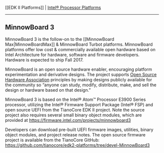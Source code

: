 [[EDK II Platforms]] | [Intel® Processor Platforms](https://github.com/tianocore/tianocore.github.io/wiki/EDK-II-Platforms#intel-processor-platforms)

***

## MinnowBoard 3

MinnowBoard 3 is the follow-on to the [[MinnowBoard Max|MinnowBoardMax]] & MinnowBoard Turbot platforms. MinnowBoard platforms offer low cost & commercially available open hardware based on Intel Architecture for hardware, software and firmware developers. Hardware is expected to ship Fall 2017.

MinnowBoard is an open source hardware enabler, encouraging platform experimentation and derivative designs. The project supports [Open Source Hardware Association](http://www.oshwa.org/) principles by making designs publicly available for the community so “anyone can study, modify, distribute, make, and sell the design or hardware based on that design.”

MinnowBoard 3 is based on the Intel® Atom™ Processor E3900 Series processor, utilizing the Intel® Firmware Support Package (Intel® FSP) and open source UEFI from the TianoCore EDK II project. Note the source project also requires several small binary object modules, which are provided at https://firmware.intel.com/projects/minnowboard3

Developers can download pre-built UEFI firmware images, utilities, binary object modules, and project release notes. The open source firmware project is available from the TianoCore GitHub: https://github.com/tianocore/edk2-platforms/tree/devel-MinnowBoard3
